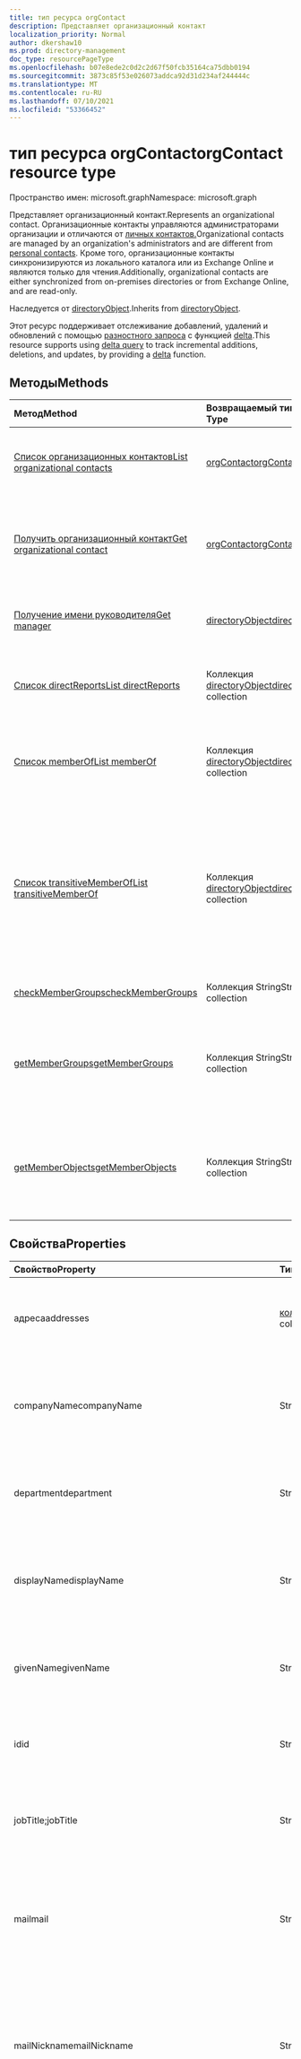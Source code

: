 ```yaml
---
title: тип ресурса orgContact
description: Представляет организационный контакт
localization_priority: Normal
author: dkershaw10
ms.prod: directory-management
doc_type: resourcePageType
ms.openlocfilehash: b07e8ede2c0d2c2d67f50fcb35164ca75dbb0194
ms.sourcegitcommit: 3873c85f53e026073addca92d31d234af244444c
ms.translationtype: MT
ms.contentlocale: ru-RU
ms.lasthandoff: 07/10/2021
ms.locfileid: "53366452"
---
```

# <a name="orgcontact-resource-type"></a><span data-ttu-id="935da-103">тип ресурса orgContact</span><span class="sxs-lookup"><span data-stu-id="935da-103">orgContact resource type</span></span>

<span data-ttu-id="935da-104">Пространство имен: microsoft.graph</span><span class="sxs-lookup"><span data-stu-id="935da-104">Namespace: microsoft.graph</span></span>

<span data-ttu-id="935da-105">Представляет организационный контакт.</span><span class="sxs-lookup"><span data-stu-id="935da-105">Represents an organizational contact.</span></span> <span data-ttu-id="935da-106">Организационные контакты управляются администраторами организации и отличаются от [личных контактов.](contact.md)</span><span class="sxs-lookup"><span data-stu-id="935da-106">Organizational contacts are managed by an organization's administrators and are different from [personal contacts](contact.md).</span></span> <span data-ttu-id="935da-107">Кроме того, организационные контакты синхронизируются из локального каталога или из Exchange Online и являются только для чтения.</span><span class="sxs-lookup"><span data-stu-id="935da-107">Additionally, organizational contacts are either synchronized from on-premises directories or from Exchange Online, and are read-only.</span></span>

<span data-ttu-id="935da-108">Наследуется от [directoryObject](directoryobject.md).</span><span class="sxs-lookup"><span data-stu-id="935da-108">Inherits from [directoryObject](directoryobject.md).</span></span>

<span data-ttu-id="935da-109">Этот ресурс поддерживает отслеживание добавлений, удалений и обновлений с помощью [разностного запроса](/graph/delta-query-overview) с функцией [delta](../api/orgcontact-delta.md).</span><span class="sxs-lookup"><span data-stu-id="935da-109">This resource supports using [delta query](/graph/delta-query-overview) to track incremental additions, deletions, and updates, by providing a [delta](../api/orgcontact-delta.md) function.</span></span>

## <a name="methods"></a><span data-ttu-id="935da-110">Методы</span><span class="sxs-lookup"><span data-stu-id="935da-110">Methods</span></span>

| <span data-ttu-id="935da-111">Метод</span><span class="sxs-lookup"><span data-stu-id="935da-111">Method</span></span>                                                                  | <span data-ttu-id="935da-112">Возвращаемый тип</span><span class="sxs-lookup"><span data-stu-id="935da-112">Return Type</span></span>                                      | <span data-ttu-id="935da-113">Описание</span><span class="sxs-lookup"><span data-stu-id="935da-113">Description</span></span>                                                                                                                 |
|:------------------------------------------------------------------------|:-------------------------------------------------|:----------------------------------------------------------------------------------------------------------------------------|
| [<span data-ttu-id="935da-114">Список организационных контактов</span><span class="sxs-lookup"><span data-stu-id="935da-114">List organizational contacts</span></span>](../api/orgcontact-list.md)               | [<span data-ttu-id="935da-115">orgContact</span><span class="sxs-lookup"><span data-stu-id="935da-115">orgContact</span></span>](orgcontact.md)                      | <span data-ttu-id="935da-116">Список свойств организационных контактов.</span><span class="sxs-lookup"><span data-stu-id="935da-116">List properties of organizational contacts.</span></span>                                                                                 |
| [<span data-ttu-id="935da-117">Получить организационный контакт</span><span class="sxs-lookup"><span data-stu-id="935da-117">Get organizational contact</span></span>](../api/orgcontact-get.md)                  | [<span data-ttu-id="935da-118">orgContact</span><span class="sxs-lookup"><span data-stu-id="935da-118">orgContact</span></span>](orgcontact.md)                      | <span data-ttu-id="935da-119">Чтение свойств и связей организационного контакта.</span><span class="sxs-lookup"><span data-stu-id="935da-119">Read properties and relationships of an organizational contact.</span></span>                                                             |
| [<span data-ttu-id="935da-120">Получение имени руководителя</span><span class="sxs-lookup"><span data-stu-id="935da-120">Get manager</span></span>](../api/orgcontact-get-manager.md)                         | [<span data-ttu-id="935da-121">directoryObject</span><span class="sxs-lookup"><span data-stu-id="935da-121">directoryObject</span></span>](directoryobject.md)            | <span data-ttu-id="935da-122">Получите менеджера контактной организации.</span><span class="sxs-lookup"><span data-stu-id="935da-122">Get the organizational contact's manager.</span></span>                                                                                   |
| [<span data-ttu-id="935da-123">Список directReports</span><span class="sxs-lookup"><span data-stu-id="935da-123">List directReports</span></span>](../api/orgcontact-list-directreports.md)           | <span data-ttu-id="935da-124">Коллекция [directoryObject](directoryobject.md)</span><span class="sxs-lookup"><span data-stu-id="935da-124">[directoryObject](directoryobject.md) collection</span></span> | <span data-ttu-id="935da-125">Список прямых отчетов контактов организации.</span><span class="sxs-lookup"><span data-stu-id="935da-125">List the organizational contact's direct reports.</span></span>                                                                           |
| [<span data-ttu-id="935da-126">Список memberOf</span><span class="sxs-lookup"><span data-stu-id="935da-126">List memberOf</span></span>](../api/orgcontact-list-memberof.md)                     | <span data-ttu-id="935da-127">Коллекция [directoryObject](directoryobject.md)</span><span class="sxs-lookup"><span data-stu-id="935da-127">[directoryObject](directoryobject.md) collection</span></span> | <span data-ttu-id="935da-128">Список групп, в которые входит организационный контакт.</span><span class="sxs-lookup"><span data-stu-id="935da-128">List the groups an organizational contact is a member of.</span></span>                                                                   |
| [<span data-ttu-id="935da-129">Список transitiveMemberOf</span><span class="sxs-lookup"><span data-stu-id="935da-129">List transitiveMemberOf</span></span>](../api/orgcontact-list-transitivememberof.md) | <span data-ttu-id="935da-130">Коллекция [directoryObject](directoryobject.md)</span><span class="sxs-lookup"><span data-stu-id="935da-130">[directoryObject](directoryobject.md) collection</span></span> | <span data-ttu-id="935da-131">Список групп, в которые входит организационный контакт, в том числе группы, в которых вложен организационный контакт.</span><span class="sxs-lookup"><span data-stu-id="935da-131">List the groups an organizational contact is a member of, including groups that the organizational contact is nested under.</span></span> |
| [<span data-ttu-id="935da-132">checkMemberGroups</span><span class="sxs-lookup"><span data-stu-id="935da-132">checkMemberGroups</span></span>](../api/orgcontact-checkmembergroups.md)             | <span data-ttu-id="935da-133">Коллекция String</span><span class="sxs-lookup"><span data-stu-id="935da-133">String collection</span></span>                                | <span data-ttu-id="935da-134">Проверка членства в группе.</span><span class="sxs-lookup"><span data-stu-id="935da-134">Check for group membership.</span></span>                                                                                                 |
| [<span data-ttu-id="935da-135">getMemberGroups</span><span class="sxs-lookup"><span data-stu-id="935da-135">getMemberGroups</span></span>](../api/orgcontact-getmembergroups.md)                 | <span data-ttu-id="935da-136">Коллекция String</span><span class="sxs-lookup"><span data-stu-id="935da-136">String collection</span></span>                                | <span data-ttu-id="935da-137">Верни все группы, в которые входит указанный организационный контакт.</span><span class="sxs-lookup"><span data-stu-id="935da-137">Return all the groups that the specified organizational contact is a member of.</span></span>                                             |
| [<span data-ttu-id="935da-138">getMemberObjects</span><span class="sxs-lookup"><span data-stu-id="935da-138">getMemberObjects</span></span>](../api/orgcontact-getmemberobjects.md)               | <span data-ttu-id="935da-139">Коллекция String</span><span class="sxs-lookup"><span data-stu-id="935da-139">String collection</span></span>                                | <span data-ttu-id="935da-140">Возвращает список directoryObjects, в который входит организационный контакт.</span><span class="sxs-lookup"><span data-stu-id="935da-140">Returns a list of directoryObjects the organizational contact is a member of.</span></span>                                               |

## <a name="properties"></a><span data-ttu-id="935da-141">Свойства</span><span class="sxs-lookup"><span data-stu-id="935da-141">Properties</span></span>

| <span data-ttu-id="935da-142">Свойство</span><span class="sxs-lookup"><span data-stu-id="935da-142">Property</span></span>                     | <span data-ttu-id="935da-143">Тип</span><span class="sxs-lookup"><span data-stu-id="935da-143">Type</span></span>                                                                     | <span data-ttu-id="935da-144">Описание</span><span class="sxs-lookup"><span data-stu-id="935da-144">Description</span></span>                                                                                                                                                                                                                                                                                                                        |
|:-----------------------------|:-------------------------------------------------------------------------|:-----------------------------------------------------------------------------------------------------------------------------------------------------------------------------------------------------------------------------------------------------------------------------------------------------------------------------------|
| <span data-ttu-id="935da-145">адреса</span><span class="sxs-lookup"><span data-stu-id="935da-145">addresses</span></span>                    | <span data-ttu-id="935da-146">[коллекция physicalOfficeAddress](physicalofficeaddress.md)</span><span class="sxs-lookup"><span data-stu-id="935da-146">[physicalOfficeAddress](physicalofficeaddress.md) collection</span></span>             | <span data-ttu-id="935da-147">Почтовые адреса для этого организационного контакта.</span><span class="sxs-lookup"><span data-stu-id="935da-147">Postal addresses for this organizational contact.</span></span> <span data-ttu-id="935da-148">Пока у контакта может быть только один физический адрес.</span><span class="sxs-lookup"><span data-stu-id="935da-148">For now a contact can only have one physical address.</span></span>                                                                                                                                                                                                                            |
| <span data-ttu-id="935da-149">companyName</span><span class="sxs-lookup"><span data-stu-id="935da-149">companyName</span></span>                  | <span data-ttu-id="935da-150">String</span><span class="sxs-lookup"><span data-stu-id="935da-150">String</span></span>                                                                   | <span data-ttu-id="935da-151">Имя компании, к которой принадлежит этот организационный контакт.</span><span class="sxs-lookup"><span data-stu-id="935da-151">Name of the company that this organizational contact belongs to.</span></span>  <span data-ttu-id="935da-152">Поддерживает `$filter` (`eq`, `ne`, `NOT`, `ge`, `le`, `in`, `startsWith`).</span><span class="sxs-lookup"><span data-stu-id="935da-152">Supports `$filter` (`eq`, `ne`, `NOT`, `ge`, `le`, `in`, `startsWith`).</span></span>                                                                                                                                                                                          |
| <span data-ttu-id="935da-153">department</span><span class="sxs-lookup"><span data-stu-id="935da-153">department</span></span>                   | <span data-ttu-id="935da-154">String</span><span class="sxs-lookup"><span data-stu-id="935da-154">String</span></span>                                                                   | <span data-ttu-id="935da-155">Имя отдела, в котором работает контакт.</span><span class="sxs-lookup"><span data-stu-id="935da-155">The name for the department in which the contact works.</span></span>  <span data-ttu-id="935da-156">Поддерживает `$filter` (`eq`, `ne`, `NOT`, `ge`, `le`, `in`, `startsWith`).</span><span class="sxs-lookup"><span data-stu-id="935da-156">Supports `$filter` (`eq`, `ne`, `NOT`, `ge`, `le`, `in`, `startsWith`).</span></span>                                                                                                                                                                                                   |
| <span data-ttu-id="935da-157">displayName</span><span class="sxs-lookup"><span data-stu-id="935da-157">displayName</span></span>                  | <span data-ttu-id="935da-158">String</span><span class="sxs-lookup"><span data-stu-id="935da-158">String</span></span>                                                                   | <span data-ttu-id="935da-159">Отображение имени для этого организационного контакта.</span><span class="sxs-lookup"><span data-stu-id="935da-159">Display name for this organizational contact.</span></span> <span data-ttu-id="935da-160">Поддерживает `$filter` (`eq`, `ne`, `NOT`, `ge`, `le`, `in`, `startsWith`, `$search`) и `$orderBy`.</span><span class="sxs-lookup"><span data-stu-id="935da-160">Supports `$filter` (`eq`, `ne`, `NOT`, `ge`, `le`, `in`, `startsWith`), `$search`, and `$orderBy`.</span></span>                                                                                                                                                                                   |
| <span data-ttu-id="935da-161">givenName</span><span class="sxs-lookup"><span data-stu-id="935da-161">givenName</span></span>                    | <span data-ttu-id="935da-162">String</span><span class="sxs-lookup"><span data-stu-id="935da-162">String</span></span>                                                                   | <span data-ttu-id="935da-163">Имя для этого организационного контакта.</span><span class="sxs-lookup"><span data-stu-id="935da-163">First name for this organizational contact.</span></span> <span data-ttu-id="935da-164">Поддерживает `$filter` (`eq`, `ne`, `NOT`, `ge`, `le`, `in`, `startsWith`).</span><span class="sxs-lookup"><span data-stu-id="935da-164">Supports `$filter` (`eq`, `ne`, `NOT`, `ge`, `le`, `in`, `startsWith`).</span></span>                                                                                                                                                                                                                |
| <span data-ttu-id="935da-165">id</span><span class="sxs-lookup"><span data-stu-id="935da-165">id</span></span>                           | <span data-ttu-id="935da-166">String</span><span class="sxs-lookup"><span data-stu-id="935da-166">String</span></span>                                                                   | <span data-ttu-id="935da-167">Уникальный идентификатор для этого организационного контакта.</span><span class="sxs-lookup"><span data-stu-id="935da-167">Unique identifier for this organizational contact.</span></span>  <span data-ttu-id="935da-168">Поддерживает `$filter` (`eq`, `ne`, `NOT`, `in`).</span><span class="sxs-lookup"><span data-stu-id="935da-168">Supports `$filter` (`eq`, `ne`, `NOT`, `in`).</span></span>                                                                                                                                                                                                                                  |
| <span data-ttu-id="935da-169">jobTitle;</span><span class="sxs-lookup"><span data-stu-id="935da-169">jobTitle</span></span>                     | <span data-ttu-id="935da-170">String</span><span class="sxs-lookup"><span data-stu-id="935da-170">String</span></span>                                                                   | <span data-ttu-id="935da-171">Название задания для этого организационного контакта.</span><span class="sxs-lookup"><span data-stu-id="935da-171">Job title for this organizational contact.</span></span> <span data-ttu-id="935da-172">Поддерживает `$filter` (`eq`, `ne`, `NOT`, `ge`, `le`, `in`, `startsWith`).</span><span class="sxs-lookup"><span data-stu-id="935da-172">Supports `$filter` (`eq`, `ne`, `NOT`, `ge`, `le`, `in`, `startsWith`).</span></span>                                                                                                                                                                                                                 |
| <span data-ttu-id="935da-173">mail</span><span class="sxs-lookup"><span data-stu-id="935da-173">mail</span></span>                         | <span data-ttu-id="935da-174">String</span><span class="sxs-lookup"><span data-stu-id="935da-174">String</span></span>                                                                   | <span data-ttu-id="935da-175">Адрес SMTP для контакта, например, "jeff@contoso.onmicrosoft.com".</span><span class="sxs-lookup"><span data-stu-id="935da-175">The SMTP address for the contact, for example, "jeff@contoso.onmicrosoft.com".</span></span> <span data-ttu-id="935da-176">Поддерживает `$filter` (`eq`, `ne`, `NOT`, `ge`, `le`, `in`, `startsWith`).</span><span class="sxs-lookup"><span data-stu-id="935da-176">Supports `$filter` (`eq`, `ne`, `NOT`, `ge`, `le`, `in`, `startsWith`).</span></span>                                                                                                                                                                             |
| <span data-ttu-id="935da-177">mailNickname</span><span class="sxs-lookup"><span data-stu-id="935da-177">mailNickname</span></span>                 | <span data-ttu-id="935da-178">String</span><span class="sxs-lookup"><span data-stu-id="935da-178">String</span></span>                                                                   | <span data-ttu-id="935da-179">Псевдоним электронной почты (часть адреса электронной почты, предварительно ожидающих символ @) для этого организационного контакта.</span><span class="sxs-lookup"><span data-stu-id="935da-179">Email alias (portion of email address pre-pending the @ symbol) for this organizational contact.</span></span> <span data-ttu-id="935da-180">Поддерживает `$filter` (`eq`, `ne`, `NOT`, `ge`, `le`, `in`, `startsWith`).</span><span class="sxs-lookup"><span data-stu-id="935da-180">Supports `$filter` (`eq`, `ne`, `NOT`, `ge`, `le`, `in`, `startsWith`).</span></span>                                                                                                                                                           |
| <span data-ttu-id="935da-181">onPremisesLastSyncDateTime</span><span class="sxs-lookup"><span data-stu-id="935da-181">onPremisesLastSyncDateTime</span></span>   | <span data-ttu-id="935da-182">DateTimeOffset</span><span class="sxs-lookup"><span data-stu-id="935da-182">DateTimeOffset</span></span>                                                           | <span data-ttu-id="935da-183">Дата и время последней синхронизации этого организационного контакта с локальной AD.</span><span class="sxs-lookup"><span data-stu-id="935da-183">Date and time when this organizational contact was last synchronized from on-premises AD.</span></span> <span data-ttu-id="935da-184">Эта информация о дате и времени использует формат ISO 8601 и всегда находится во времени UTC.</span><span class="sxs-lookup"><span data-stu-id="935da-184">This date and time information uses ISO 8601 format and is always in UTC time.</span></span> <span data-ttu-id="935da-185">Например, значение полуночи 1 января 2014 г. в формате UTC: `2014-01-01T00:00:00Z`.</span><span class="sxs-lookup"><span data-stu-id="935da-185">For example, midnight UTC on Jan 1, 2014 is `2014-01-01T00:00:00Z`.</span></span> <span data-ttu-id="935da-186">Поддерживает `$filter` (`eq`, `ne`, `NOT`, `ge`, `le`, `in`).</span><span class="sxs-lookup"><span data-stu-id="935da-186">Supports `$filter` (`eq`, `ne`, `NOT`, `ge`, `le`, `in`).</span></span>                             |
| <span data-ttu-id="935da-187">onPremisesProvisioningErrors</span><span class="sxs-lookup"><span data-stu-id="935da-187">onPremisesProvisioningErrors</span></span> | <span data-ttu-id="935da-188">Коллекция [onPremisesProvisioningError](onpremisesprovisioningerror.md)</span><span class="sxs-lookup"><span data-stu-id="935da-188">[onPremisesProvisioningError](onpremisesprovisioningerror.md) collection</span></span> | <span data-ttu-id="935da-189">Список ошибок в обеспечении синхронизации для этого организационного контакта.</span><span class="sxs-lookup"><span data-stu-id="935da-189">List of any synchronization provisioning errors for this organizational contact.</span></span> <span data-ttu-id="935da-190">Поддерживает `$filter` (`eq`, `NOT`).</span><span class="sxs-lookup"><span data-stu-id="935da-190">Supports `$filter` (`eq`, `NOT`).</span></span>                                                                                                                                                                                                                 |
| <span data-ttu-id="935da-191">onPremisesSyncEnabled</span><span class="sxs-lookup"><span data-stu-id="935da-191">onPremisesSyncEnabled</span></span>        | <span data-ttu-id="935da-192">Логический</span><span class="sxs-lookup"><span data-stu-id="935da-192">Boolean</span></span>                                                                  | <span data-ttu-id="935da-193">`true`если этот объект синхронизирован из локального каталога; если этот объект был первоначально синхронизирован из локального каталога, но больше не синхронизирован и теперь `false` освоен в Exchange; `null` если этот объект никогда не был синхронизирован из локального каталога (по умолчанию).</span><span class="sxs-lookup"><span data-stu-id="935da-193">`true` if this object is synced from an on-premises directory; `false` if this object was originally synced from an on-premises directory but is no longer synced and now mastered in Exchange; `null` if this object has never been synced from an on-premises directory (default).</span></span> <span data-ttu-id="935da-194">Поддерживает `$filter` (`eq`, `ne`, `NOT`, `in`).</span><span class="sxs-lookup"><span data-stu-id="935da-194">Supports `$filter` (`eq`, `ne`, `NOT`, `in`).</span></span> |
| <span data-ttu-id="935da-195">phones</span><span class="sxs-lookup"><span data-stu-id="935da-195">phones</span></span>                       | <span data-ttu-id="935da-196">Коллекция [phone](phone.md)</span><span class="sxs-lookup"><span data-stu-id="935da-196">[phone](phone.md) collection</span></span>                                             | <span data-ttu-id="935da-197">Список телефонов для этого организационного контакта.</span><span class="sxs-lookup"><span data-stu-id="935da-197">List of phones for this organizational contact.</span></span> <span data-ttu-id="935da-198">Телефон могут быть мобильными, бизнес-и бизнесфаксами.</span><span class="sxs-lookup"><span data-stu-id="935da-198">Phone types can be mobile, business, and businessFax.</span></span> <span data-ttu-id="935da-199">Только один из каждого типа может присутствовать в коллекции.</span><span class="sxs-lookup"><span data-stu-id="935da-199">Only one of each type can ever be present in the collection.</span></span>                                                                                                                                                                 |
| <span data-ttu-id="935da-200">proxyAddresses</span><span class="sxs-lookup"><span data-stu-id="935da-200">proxyAddresses</span></span>               | <span data-ttu-id="935da-201">Коллекция String</span><span class="sxs-lookup"><span data-stu-id="935da-201">String collection</span></span>                                                        | <span data-ttu-id="935da-202">Например: SMTP: bob@contoso.com", "smtp: bob@sales.contoso.com".</span><span class="sxs-lookup"><span data-stu-id="935da-202">For example: "SMTP: bob@contoso.com", "smtp: bob@sales.contoso.com".</span></span> <span data-ttu-id="935da-203">Для выражений фильтра в случае многозначных свойств требуется оператор **any**.</span><span class="sxs-lookup"><span data-stu-id="935da-203">The **any** operator is required for filter expressions on multi-valued properties.</span></span> <span data-ttu-id="935da-204">Поддерживает `$filter` (`eq`, `NOT`, `ge`, `le`, `startsWith`).</span><span class="sxs-lookup"><span data-stu-id="935da-204">Supports `$filter` (`eq`, `NOT`, `ge`, `le`, `startsWith`).</span></span>                                                                                                               |
| <span data-ttu-id="935da-205">surname</span><span class="sxs-lookup"><span data-stu-id="935da-205">surname</span></span>                      | <span data-ttu-id="935da-206">String</span><span class="sxs-lookup"><span data-stu-id="935da-206">String</span></span>                                                                   | <span data-ttu-id="935da-207">Фамилия для этого организационного контакта.</span><span class="sxs-lookup"><span data-stu-id="935da-207">Last name for this organizational contact.</span></span> <span data-ttu-id="935da-208">Поддерживает `$filter` (`eq`, `ne`, `NOT`, `ge`, `le`, `in`, `startsWith`).</span><span class="sxs-lookup"><span data-stu-id="935da-208">Supports `$filter` (`eq`, `ne`, `NOT`, `ge`, `le`, `in`, `startsWith`).</span></span>                                                                                                                                                                                                                 |

## <a name="relationships"></a><span data-ttu-id="935da-209">Связи</span><span class="sxs-lookup"><span data-stu-id="935da-209">Relationships</span></span>

| <span data-ttu-id="935da-210">Связь</span><span class="sxs-lookup"><span data-stu-id="935da-210">Relationship</span></span>       | <span data-ttu-id="935da-211">Тип</span><span class="sxs-lookup"><span data-stu-id="935da-211">Type</span></span>                                             | <span data-ttu-id="935da-212">Описание</span><span class="sxs-lookup"><span data-stu-id="935da-212">Description</span></span>                                                                                                                                            |
|:-------------------|:-------------------------------------------------|:-------------------------------------------------------------------------------------------------------------------------------------------------------|
| <span data-ttu-id="935da-213">directReports</span><span class="sxs-lookup"><span data-stu-id="935da-213">directReports</span></span>      | <span data-ttu-id="935da-214">Коллекция [directoryObject](directoryobject.md)</span><span class="sxs-lookup"><span data-stu-id="935da-214">[directoryObject](directoryobject.md) collection</span></span> | <span data-ttu-id="935da-215">Прямые отчеты контакта.</span><span class="sxs-lookup"><span data-stu-id="935da-215">The contact's direct reports.</span></span> <span data-ttu-id="935da-216">(Пользователи и контакты с свойством диспетчера, заданной для этого контакта.)  Только для чтения.</span><span class="sxs-lookup"><span data-stu-id="935da-216">(The users and contacts that have their manager property set to this contact.)  Read-only.</span></span> <span data-ttu-id="935da-217">Допускается значение null.</span><span class="sxs-lookup"><span data-stu-id="935da-217">Nullable.</span></span> <span data-ttu-id="935da-218">Поддерживает `$expand`.</span><span class="sxs-lookup"><span data-stu-id="935da-218">Supports `$expand`.</span></span> |
| <span data-ttu-id="935da-219">manager</span><span class="sxs-lookup"><span data-stu-id="935da-219">manager</span></span>            | [<span data-ttu-id="935da-220">directoryObject</span><span class="sxs-lookup"><span data-stu-id="935da-220">directoryObject</span></span>](directoryobject.md)            | <span data-ttu-id="935da-221">Пользователь или контакт, который является менеджером этого контакта.</span><span class="sxs-lookup"><span data-stu-id="935da-221">The user or contact that is this contact's manager.</span></span> <span data-ttu-id="935da-222">Только для чтения.</span><span class="sxs-lookup"><span data-stu-id="935da-222">Read-only.</span></span> <span data-ttu-id="935da-223">Поддерживает `$expand`.</span><span class="sxs-lookup"><span data-stu-id="935da-223">Supports `$expand`.</span></span>                                                                     |
| <span data-ttu-id="935da-224">memberOf</span><span class="sxs-lookup"><span data-stu-id="935da-224">memberOf</span></span>           | <span data-ttu-id="935da-225">Коллекция [directoryObject](directoryobject.md)</span><span class="sxs-lookup"><span data-stu-id="935da-225">[directoryObject](directoryobject.md) collection</span></span> | <span data-ttu-id="935da-226">Группы, в которые входит этот контакт.</span><span class="sxs-lookup"><span data-stu-id="935da-226">Groups that this contact is a member of.</span></span> <span data-ttu-id="935da-227">Только для чтения.</span><span class="sxs-lookup"><span data-stu-id="935da-227">Read-only.</span></span> <span data-ttu-id="935da-228">Допускается значение null.</span><span class="sxs-lookup"><span data-stu-id="935da-228">Nullable.</span></span> <span data-ttu-id="935da-229">Поддерживает `$expand`.</span><span class="sxs-lookup"><span data-stu-id="935da-229">Supports `$expand`.</span></span>                                                                      |
| <span data-ttu-id="935da-230">transitiveMemberOf</span><span class="sxs-lookup"><span data-stu-id="935da-230">transitiveMemberOf</span></span> | <span data-ttu-id="935da-231">Коллекция [directoryObject](directoryobject.md)</span><span class="sxs-lookup"><span data-stu-id="935da-231">[directoryObject](directoryobject.md) collection</span></span> | <span data-ttu-id="935da-232">Группы, в которые этот контакт входит, в том числе группы, вложенные в контакт.</span><span class="sxs-lookup"><span data-stu-id="935da-232">Groups that this contact is a member of, including groups that the contact is nested under.</span></span> <span data-ttu-id="935da-233">Только для чтения.</span><span class="sxs-lookup"><span data-stu-id="935da-233">Read-only.</span></span> <span data-ttu-id="935da-234">Допускается значение null.</span><span class="sxs-lookup"><span data-stu-id="935da-234">Nullable.</span></span>                                       |

## <a name="json-representation"></a><span data-ttu-id="935da-235">Представление JSON</span><span class="sxs-lookup"><span data-stu-id="935da-235">JSON representation</span></span>

<span data-ttu-id="935da-236">Ниже представлено описание ресурса в формате JSON.</span><span class="sxs-lookup"><span data-stu-id="935da-236">Here is a JSON representation of the resource</span></span>

<!-- {
  "blockType": "resource",
  "optionalProperties": [
    "directReports",
    "manager",
    "memberOf"
  ],
  "keyProperty": "id",
  "baseType":"microsoft.graph.entity",
  "@odata.type": "microsoft.graph.orgcontact"
}-->

```json
{
  "addresses": [{"@odata.type": "microsoft.graph.physicalOfficeAddress"}],
  "companyName": "string",
  "department": "string",
  "displayName": "string",
  "givenName": "string",
  "id": "string (identifier)",
  "jobTitle": "string",
  "mail": "string",
  "mailNickname": "string",
  "onPremisesLastSyncDateTime": "string (timestamp)",
  "onPremisesProvisioningErrors": [{"@odata.type": "microsoft.graph.onPremisesProvisioningError"}],
  "onPremisesSyncEnabled": true,
  "phones": [{"@odata.type": "microsoft.graph.phone"}],
  "proxyAddresses": ["string"],
  "surname": "string"
}
```

<!-- uuid: 8fcb5dbc-d5aa-4681-8e31-b001d5168d79
2015-10-25 14:57:30 UTC -->
<!--
{
  "type": "#page.annotation",
  "description": "orgContact resource",
  "keywords": "",
  "section": "documentation",
  "tocPath": "",
  "suppressions": []
}
-->

